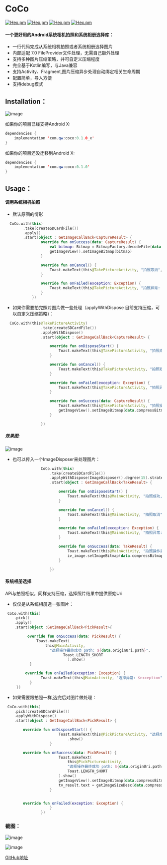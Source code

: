 # CoCo
 [![Hex.pm](https://img.shields.io/badge/download-0.1.0-green)](https://www.apache.org/licenses/LICENSE-2.0)
 [![Hex.pm](https://img.shields.io/badge/Api-4.0%2B-yellow)]()
 [![Hex.pm](https://img.shields.io/hexpm/l/plug.svg)]()
 [![Hex.pm](https://img.shields.io/badge/Jetpack-AndroidX-red)]()
#### 一个更好用的Android系统相机拍照和系统相册选择库：
 - 一行代码完成从系统相机拍照或者系统相册选择图片
 - 内部适配 7.0 FileProvider文件处理，无需自己额外处理
 - 支持多种图片压缩策略，并可自定义压缩程度
 - 完全基于Kotlin编写，与Java兼容
 - 支持Activity、Fragment,图片压缩异步处理自动绑定相关生命周期
 - 配置简单，导入方便
 - 支持debug模式
## Installation：

 ![image](https://img-blog.csdnimg.cn/20191009181659912.png)

如果你的项目已经支持Android X:
```java
dependencies {
    implementation 'com.qw:coco:0.1.0_x'
}

```
如果你的项目还没迁移到Android X:
```java
dependencies {
    implementation 'com.qw:coco:0.1.0'
}

```
## Usage：
#### 调用系统相机拍照

- 默认原图的情形
```kotlin
  CoCo.with(this)
        .take(createSDCardFile())
        .apply()
        .start(object : GetImageCallBack<CaptureResult> {
                override fun onSuccess(data: CaptureResult) {
                    val bitmap: Bitmap = BitmapFactory.decodeFile(data.targetFile!!.path)
                    getImageView().setImageBitmap(bitmap)
                }

                override fun onCancel() {
                    Toast.makeText(this@TakePictureActivity, "拍照取消", Toast.LENGTH_SHORT).show()
                }

                override fun onFailed(exception: Exception) {
                    Toast.makeText(this@TakePictureActivity, "拍照异常: $exception", Toast.LENGTH_SHORT).show()
                }
            })
```
- 如果你需要拍完照对图片做一些处理（applyWithDispose 目前支持压缩，可以自定义压缩策略）：

```kotlin
  CoCo.with(this@TakePictureActivity)
                .take(createSDCardFile())
                .applyWithDispose()
                .start(object : GetImageCallBack<CaptureResult> {

                    override fun onDisposeStart() {
                        Toast.makeText(this@TakePictureActivity, "拍照成功,开始处理", Toast.LENGTH_SHORT).show()
                    }

                    override fun onCancel() {
                        Toast.makeText(this@TakePictureActivity, "拍照取消", Toast.LENGTH_SHORT).show()
                    }

                    override fun onFailed(exception: Exception) {
                        Toast.makeText(this@TakePictureActivity, "拍照异常: $exception", Toast.LENGTH_SHORT).show()
                    }

                    override fun onSuccess(data: CaptureResult) {
                        Toast.makeText(this@TakePictureActivity, "拍照操作最终成功", Toast.LENGTH_SHORT).show()
                        getImageView().setImageBitmap(data.compressBitmap)
                    }

                })
```
##### 效果图:
![image](https://upload-images.jianshu.io/upload_images/4346197-95a4098e9d4b7e98.gif)

- 也可以传入一个ImageDisposer来处理图片：

```kotlin
                CoCo.with(this)
                    .take(createSDCardFile())
                    .applyWithDispose(ImageDisposer().degree(15).strategy(CompressStrategy.MATRIX))
                    .start(object : GetImageCallBack<TakeResult> {

                        override fun onDisposeStart() {
                            Toast.makeText(this@MainActivity, "拍照成功,开始处理", Toast.LENGTH_SHORT).show()
                        }

                        override fun onCancel() {
                            Toast.makeText(this@MainActivity, "拍照取消", Toast.LENGTH_SHORT).show()
                        }

                        override fun onFailed(exception: Exception) {
                            Toast.makeText(this@MainActivity, "拍照异常: $exception", Toast.LENGTH_SHORT).show()
                        }

                        override fun onSuccess(data: TakeResult) {
                            Toast.makeText(this@MainActivity, "拍照操作最终成功", Toast.LENGTH_SHORT).show()
                            iv_image.setImageBitmap(data.compressBitmap)
                        }

                    })
```

#### 系统相册选择
APi与拍照相似，同样支持压缩，选择照片结果中提供原始Uri
- 仅仅是从系统相册选一张图片：

```kotlin
 CoCo.with(this)
    .pick()
    .apply()
    .start(object :GetImageCallBack<PickResult>{

          override fun onSuccess(data: PickResult) {
              Toast.makeText(
                  this@MainActivity,
                    "选择操作最终成功 path: ${data.originUri.path}",
                          Toast.LENGTH_SHORT
                            ).show()
           }

         override fun onFailed(exception: Exception) {
                Toast.makeText(this@MainActivity, "选择异常: $exception", Toast.LENGTH_SHORT).show()
           }
     })
```
- 如果需要跟拍照一样,选完后对图片做处理：
```kotlin
 CoCo.with(this)
    .pick(createSDCardFile())
    .applyWithDispose()
    .start(object : GetImageCallBack<PickResult> {

        override fun onDisposeStart() {
                        Toast.makeText(this@PickPictureActivity, "选择成功,开始处理", Toast.LENGTH_SHORT)
                            .show()
                    }

        override fun onSuccess(data: PickResult) {
                        Toast.makeText(
                            this@PickPictureActivity,
                            "选择操作最终成功 path: ${data.originUri.path}",
                            Toast.LENGTH_SHORT
                        ).show()
                        getImageView().setImageBitmap(data.compressBitmap)
                        tv_result.text = getImageSizeDesc(data.compressBitmap!!)
                    }


        override fun onFailed(exception: Exception) {
                    }
                })
```
### 截图：
![image](https://upload-images.jianshu.io/upload_images/4346197-45eef4367cc55ca1.png)

![image](https://upload-images.jianshu.io/upload_images/4346197-c5b04e7acad92ff3.png)

[GitHub地址](https://github.com/soulqw/SoulPhotoTaker/)